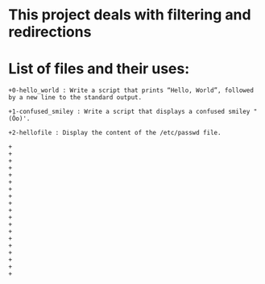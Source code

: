  # This project deals with filtering and redirections
 # List of files and their uses:

	+0-hello_world : Write a script that prints “Hello, World”, followed by a new line to the standard output.

	+1-confused_smiley : Write a script that displays a confused smiley "(Ôo)'.

    +2-hellofile : Display the content of the /etc/passwd file.

	+
	+
	+
	+
	+
	+
	+
	+
	+
	+
	+
	+
	+
	+
	+
	+
	+
	+
	+
